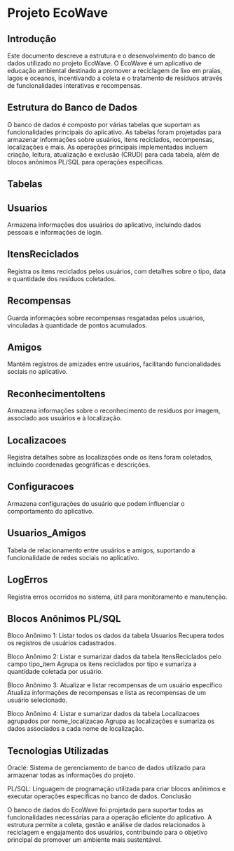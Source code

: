 # Projeto EcoWave

## Introdução
Este documento descreve a estrutura e o desenvolvimento do banco de dados utilizado no projeto EcoWave. O EcoWave é um aplicativo de educação ambiental destinado a promover a reciclagem de lixo em praias, lagos e oceanos, incentivando a coleta e o tratamento de resíduos através de funcionalidades interativas e recompensas.

## Estrutura do Banco de Dados
O banco de dados é composto por várias tabelas que suportam as funcionalidades principais do aplicativo. As tabelas foram projetadas para armazenar informações sobre usuários, itens reciclados, recompensas, localizações e mais. As operações principais implementadas incluem criação, leitura, atualização e exclusão (CRUD) para cada tabela, além de blocos anônimos PL/SQL para operações específicas.

## Tabelas
## Usuarios
Armazena informações dos usuários do aplicativo, incluindo dados pessoais e informações de login.

## ItensReciclados
Registra os itens reciclados pelos usuários, com detalhes sobre o tipo, data e quantidade dos resíduos coletados.

## Recompensas
Guarda informações sobre recompensas resgatadas pelos usuários, vinculadas à quantidade de pontos acumulados.

## Amigos
Mantém registros de amizades entre usuários, facilitando funcionalidades sociais no aplicativo.

## ReconhecimentoItens
Armazena informações sobre o reconhecimento de resíduos por imagem, associado aos usuários e à localização.

## Localizacoes
Registra detalhes sobre as localizações onde os itens foram coletados, incluindo coordenadas geográficas e descrições.

## Configuracoes
Armazena configurações do usuário que podem influenciar o comportamento do aplicativo.

## Usuarios_Amigos
Tabela de relacionamento entre usuários e amigos, suportando a funcionalidade de redes sociais no aplicativo.

## LogErros
Registra erros ocorridos no sistema, útil para monitoramento e manutenção.

## Blocos Anônimos PL/SQL
Bloco Anônimo 1: Listar todos os dados da tabela Usuarios
Recupera todos os registros de usuários cadastrados.

Bloco Anônimo 2: Listar e sumarizar dados da tabela ItensReciclados pelo campo tipo_item
Agrupa os itens reciclados por tipo e sumariza a quantidade coletada por usuário.

Bloco Anônimo 3: Atualizar e listar recompensas de um usuário específico
Atualiza informações de recompensas e lista as recompensas de um usuário selecionado.

Bloco Anônimo 4: Listar e sumarizar dados da tabela Localizacoes agrupados por nome_localizacao
Agrupa as localizações e sumariza os dados associados a cada nome de localização.

## Tecnologias Utilizadas

Oracle: Sistema de gerenciamento de banco de dados utilizado para armazenar todas as informações do projeto.

PL/SQL: Linguagem de programação utilizada para criar blocos anônimos e executar operações específicas no banco de dados.
Conclusão

O banco de dados do EcoWave foi projetado para suportar todas as funcionalidades necessárias para a operação eficiente do aplicativo. A estrutura permite a coleta, gestão e análise de dados relacionados à reciclagem e engajamento dos usuários, contribuindo para o objetivo principal de promover um ambiente mais sustentável.
